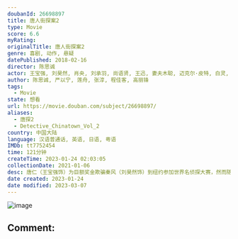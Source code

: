 ```yaml
---
doubanId: 26698897
title: 唐人街探案2
type: Movie
score: 6.6
myRating: 
originalTitle: 唐人街探案2
genre: 喜剧, 动作, 悬疑
datePublished: 2018-02-16
director: 陈思诚
actor: 王宝强, 刘昊然, 肖央, 刘承羽, 尚语贤, 王迅, 妻夫木聪, 迈克尔·皮特, 白灵, 元华, 曾江, 王成思, 杨金赐, 范湉湉, 佟丽娅, 陈思诚, 黄西, 赛维·克劳福德, 埃里卡·罗贝尔, 布雷特·阿扎尔, 卡伦·科尔, 詹妮弗·董, 达伦·格罗夫纳, 瑞秋·麦克菲, 丹尼尔·哈格里夫, 盖尔·塞缪尔斯, 斯丁克·费舍尔, 马特·佩菲托, 索尼娅·达玛·洛佩斯, 因加·巴拉德, 迈克·佩菲托, 艾米·乔·菲利普斯, 约书亚·舒巴特, 奥斯丁·谷, 纳德·哈桑, 利娜·戴维斯, 约翰·蒙丁, 亚历克斯·休梅克, 克里斯·特拉, 贝尼亚·, 凯文·马修·麦克唐纳, 肯尼思·马哈拉杰, 詹姆斯·爱德华·亚历山大, 凯文·迈克尔·肯尼迪, undefined, 鲍比·哈登, 文森·格尔曼, 罗伯特·约翰·加拉格尔, 迈克尔·德拉姆戈尔德, 珠儿·布里梅杰, 斯佩尔曼·
author: 陈思诚, 严以宁, 莲舟, 张淳, 程佳客, 高丽锋
tags:
  - Movie
state: 想看
url: https://movie.douban.com/subject/26698897/
aliases:
  - 唐探2
  - Detective_Chinatown_Vol_2
country: 中国大陆
language: 汉语普通话, 英语, 日语, 粤语
IMDb: tt7752454
time: 121分钟
createTime: 2023-01-24 02:03:05
collectionDate: 2021-01-06
desc: 唐仁（王宝强饰）为巨额奖金欺骗秦风（刘昊然饰）到纽约参加世界名侦探大赛，然而随着和世界各国侦探们啼笑皆非的较量，两人却发现了隐藏在这次挑战背后的更大秘密...
date created: 2023-01-24
date modified: 2023-03-07
---
```


![image](p2512717519.jpg)

Comment:
---
